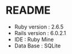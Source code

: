 # README


* Ruby version : 2.6.5
* Rails version : 6.0.2.1
* IDE : Ruby Mine
* Data Base : SQLite

